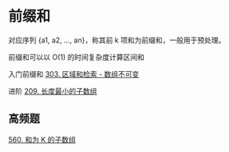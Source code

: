 # 前缀和

对应序列 {a1, a2, ..., an}，称其前 k 项和为前缀和，一般用于预处理。

前缀和可以以 O(1) 的时间复杂度计算区间和

入门前缀和
[303. 区域和检索 - 数组不可变](https://leetcode.cn/problems/range-sum-query-immutable)


进阶
[209. 长度最小的子数组](https://leetcode.cn/problems/minimum-size-subarray-sum)


## 高频题
[560. 和为 K 的子数组]()